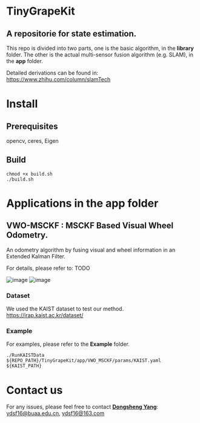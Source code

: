 # TinyGrapeKit
## A repositorie for state estimation.
This repo is divided into two parts, one is the basic algorithm, in the **library** folder. The other is the actual multi-sensor fusion algorithm (e.g. SLAM), in the **app** folder.

Detailed derivations can be found in: https://www.zhihu.com/column/slamTech

# Install
## Prerequisites
opencv, ceres, Eigen

## Build 
```
chmod +x build.sh
./build.sh
```

# Applications in the **app** folder
## VWO-MSCKF : MSCKF Based Visual Wheel Odometry. 
An odometry algorithm by fusing visual and wheel information in an Extended Kalman Filter.

For details, please refer to: TODO

![image](https://github.com/ydsf16/TinyGrapeKit/blob/master/app/VWO_MSCKF/doc/KAIST.png)
![image](https://github.com/ydsf16/TinyGrapeKit/blob/master/app/VWO_MSCKF/doc/SIM.png)

### Dataset 
We used the KAIST dataset to test our method. https://irap.kaist.ac.kr/dataset/

### Example
For examples, please refer to the **Example** folder.
```
./RunKAISTData ${REPO_PATH}/TinyGrapeKit/app/VWO_MSCKF/params/KAIST.yaml ${KAIST_PATH}
```

# Contact us
For any issues, please feel free to contact **[Dongsheng Yang](https://github.com/ydsf16)**: <ydsf16@buaa.edu.cn>, <ydsf16@163.com>
